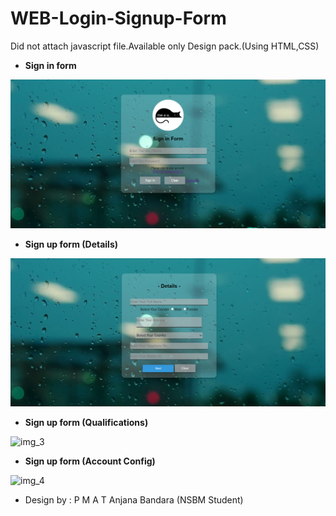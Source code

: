 # WEB-Login-Signup-Form
Did not attach javascript file.Available only Design pack.(Using HTML,CSS) 

- **Sign in form**

![img_1](https://github.com/RaghavaJagannatham/MEAU/blob/stare/images/sign-in.png)

- **Sign up form (Details)**

![img_2](https://github.com/RaghavaJagannatham/MEAU/blob/stare/images/Details.png)

- **Sign up form (Qualifications)**

![img_3](https://user-images.githubusercontent.com/46102435/67424045-03231680-f5f3-11e9-895c-8531bfdd536e.PNG)

- **Sign up form (Account Config)**

![img_4](https://user-images.githubusercontent.com/46102435/67424066-0e764200-f5f3-11e9-8653-74226c563b55.PNG)

- Design by : P M A T Anjana Bandara (NSBM Student)
